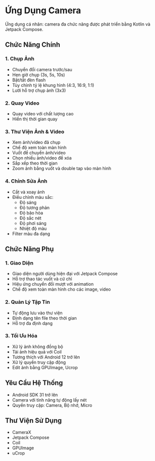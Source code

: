 # Ứng Dụng Camera

Ứng dụng cá nhân: camera đa chức năng được phát triển bằng Kotlin và Jetpack Compose.

## Chức Năng Chính

### 1. Chụp Ảnh
- Chuyển đổi camera trước/sau
- Hẹn giờ chụp (3s, 5s, 10s)
- Bật/tắt đèn flash
- Tùy chỉnh tỷ lệ khung hình (4:3, 16:9, 1:1)
- Lưới hỗ trợ chụp ảnh (3x3)

### 2. Quay Video
- Quay video với chất lượng cao
- Hiển thị thời gian quay

### 3. Thư Viện Ảnh & Video
- Xem ảnh/video đã chụp
- Chế độ xem toàn màn hình
- Vuốt để chuyển ảnh/video
- Chọn nhiều ảnh/video để xóa
- Sắp xếp theo thời gian
- Zoom ảnh bằng vuốt và double tap vào màn hình

### 4. Chỉnh Sửa Ảnh
- Cắt và xoay ảnh
- Điều chỉnh màu sắc:
  - Độ sáng
  - Độ tương phản
  - Độ bão hòa
  - Độ sắc nét
  - Độ phơi sáng
  - Nhiệt độ màu
- Filter màu đa dạng

## Chức Năng Phụ

### 1. Giao Diện
- Giao diện người dùng hiện đại với Jetpack Compose
- Hỗ trợ thao tác vuốt và cử chỉ
- Hiệu ứng chuyển đổi mượt với animation
- Chế độ xem toàn màn hình cho các image, video

### 2. Quản Lý Tập Tin
- Tự động lưu vào thư viện
- Định dạng tên file theo thời gian
- Hỗ trợ đa định dạng

### 3. Tối Ưu Hóa
- Xử lý ảnh không đồng bộ
- Tải ảnh hiệu quả với Coil
- Tương thích với Android 12 trở lên
- Xử lý quyền truy cập động
- Edit ảnh bằng GPUImage, Ucrop

## Yêu Cầu Hệ Thống
- Android SDK 31 trở lên
- Camera với tính năng tự động lấy nét
- Quyền truy cập: Camera, Bộ nhớ, Micro

## Thư Viện Sử Dụng
- CameraX
- Jetpack Compose
- Coil
- GPUImage
- uCrop
